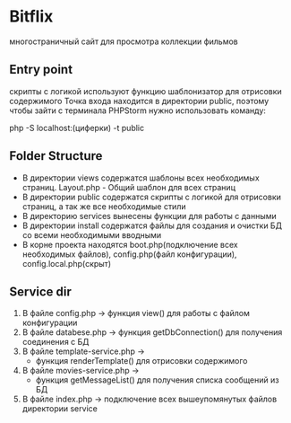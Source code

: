 # Bitflix
многостраничный сайт для просмотра коллекции фильмов

## Entry point
скрипты с логикой используют функцию шаблонизатор для отрисовки содержимого
Точка входа находится в директории public, поэтому чтобы зайти с терминала PHPStorm нужно использовать команду:

php -S localhost:(циферки) -t public

## Folder Structure
* В директории views содержатся шаблоны всех необходимых страниц. Layout.php - Общий шаблон для всех страниц
* В директории public содержатся скрипты с логикой для отрисовки страниц, а так же все необходимые стили
* В директорию services вынесены функции для работы с данными
* В директории install содержатся файлы для создания и очистки БД со всеми необходимыми вводными
* В корне проекта находятся boot.php(подключение всех необходимых файлов), config.php(файл конфигурации), config.local.php(скрыт)

## Service dir
1. В файле config.php -> функция view() для работы с файлом конфигурации
2. В файле databese.php -> функция getDbConnection() для получения соединения с БД
3. В файле template-service.php ->
	- функция renderTemplate() для отрисовки содержимого
4. В файле movies-service.php ->
	- функция getMessageList() для получения списка сообщений из БД
5. В файле index.php -> подключение всех вышеупомянутых файлов директории service
